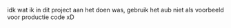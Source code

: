 idk wat ik in dit project aan het doen was, gebruik het aub niet als voorbeeld voor productie code xD
